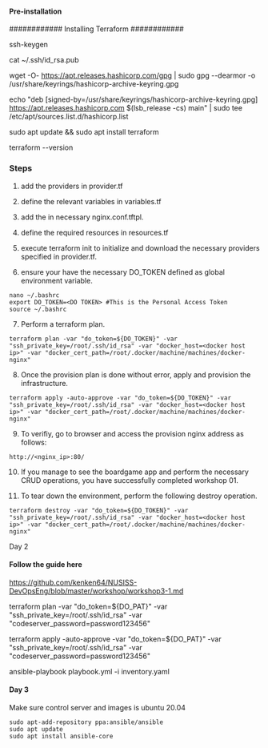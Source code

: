 #### Pre-installation

############ Installing Terraform ############

ssh-keygen

cat ~/.ssh/id_rsa.pub

wget -O- https://apt.releases.hashicorp.com/gpg | sudo gpg --dearmor -o /usr/share/keyrings/hashicorp-archive-keyring.gpg

echo "deb [signed-by=/usr/share/keyrings/hashicorp-archive-keyring.gpg] https://apt.releases.hashicorp.com $(lsb_release -cs) main" | sudo tee /etc/apt/sources.list.d/hashicorp.list

sudo apt update && sudo apt install terraform

terraform --version


### Steps

1. add the providers in provider.tf

2. define the relevant variables in variables.tf

3. add the in necessary nginx.conf.tftpl.

4. define the required resources in resources.tf

5. execute terraform init to initialize and download the necessary providers specified in provider.tf.

6. ensure your have the necessary DO_TOKEN defined as global environment variable.
```
nano ~/.bashrc
export DO_TOKEN=<DO TOKEN> #This is the Personal Access Token
source ~/.bashrc
```

7. Perform a terraform plan.
```
terraform plan -var "do_token=${DO_TOKEN}" -var "ssh_private_key=/root/.ssh/id_rsa" -var "docker_host=<docker host ip>" -var "docker_cert_path=/root/.docker/machine/machines/docker-nginx"
```

8. Once the provision plan is done without error, apply and provision the infrastructure.
```
terraform apply -auto-approve -var "do_token=${DO_TOKEN}" -var "ssh_private_key=/root/.ssh/id_rsa" -var "docker_host=<docker host ip>" -var "docker_cert_path=/root/.docker/machine/machines/docker-nginx"
```

9. To verifiy, go to browser and access the provision nginx address as follows:
```
http://<nginx_ip>:80/
```

10. If you manage to see the boardgame app and perform the necessary CRUD operations, you have successfully completed workshop 01.

11. To tear down the environment, perform the following destroy operation.
```
terraform destroy -var "do_token=${DO_TOKEN}" -var "ssh_private_key=/root/.ssh/id_rsa" -var "docker_host=<docker host ip>" -var "docker_cert_path=/root/.docker/machine/machines/docker-nginx"
```


Day 2
#### Follow the guide here
https://github.com/kenken64/NUSISS-DevOpsEng/blob/master/workshop/workshop3-1.md

terraform plan -var "do_token=${DO_PAT}" -var "ssh_private_key=/root/.ssh/id_rsa" -var "codeserver_password=password123456"

terraform apply -auto-approve -var "do_token=${DO_PAT}" -var "ssh_private_key=/root/.ssh/id_rsa" -var "codeserver_password=password123456"

ansible-playbook playbook.yml -i inventory.yaml

#### Day 3

Make sure control server and images is ubuntu 20.04

```
sudo apt-add-repository ppa:ansible/ansible
sudo apt update
sudo apt install ansible-core
```